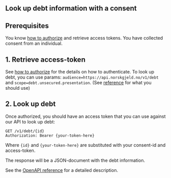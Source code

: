 ## Look up debt information with a consent

## Prerequisites

You know [how to authorize](../howto/consent_authorize.md) and retrieve access tokens. You have collected consent from an individual.

## 1. Retrieve access-token

See [how to authorize](../howto/consent_authorize.md) for the details on how to authenticate. To look up debt, you can use params: `audience=https://api.norskgjeld.no/v1/debt` and `scope=debt.unsecured.presentation`. (See [reference](../reference/index.md#reference-consent-authorization-audience-and-scope) for what you should use)

## 2. Look up debt

Once authorized, you should have an access token that you can use against our API to look up debt:

```http request
GET /v1/debt/{id}
Authorization: Bearer {your-token-here}
```

Where `{id}` and `{your-token-here}` are substituted with your consent-id and access-token.

The response will be a JSON-document with the debt information.

See the [OpenAPI reference](../reference/openapi.md) for a detailed description.
